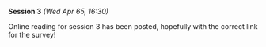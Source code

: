 **Session 3** *(Wed Apr 65, 16:30)*   

Online reading for session 3 has been posted, hopefully with the correct link for the survey!
